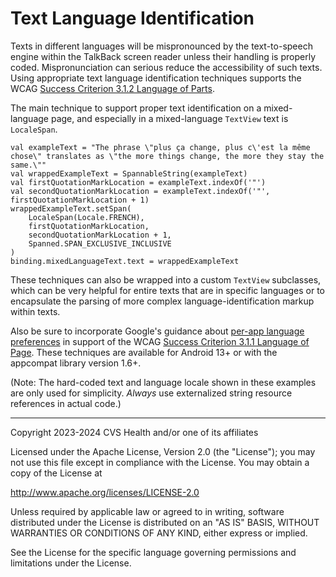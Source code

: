 # Text Language Identification
Texts in different languages will be mispronounced by the text-to-speech engine within the TalkBack screen reader unless their handling is properly coded. Mispronunciation can serious reduce the accessibility of such texts. Using appropriate text language identification techniques supports the WCAG [Success Criterion 3.1.2 Language of Parts](https://www.w3.org/TR/WCAG22/#language-of-parts).

The main technique to support proper text identification on a mixed-language page, and especially in a mixed-language `TextView` text is `LocaleSpan`.

```
val exampleText = "The phrase \"plus ça change, plus c\'est la même chose\" translates as \"the more things change, the more they stay the same.\""
val wrappedExampleText = SpannableString(exampleText)
val firstQuotationMarkLocation = exampleText.indexOf('"')
val secondQuotationMarkLocation = exampleText.indexOf('"', firstQuotationMarkLocation + 1)
wrappedExampleText.setSpan(
    LocaleSpan(Locale.FRENCH),
    firstQuotationMarkLocation,
    secondQuotationMarkLocation + 1,
    Spanned.SPAN_EXCLUSIVE_INCLUSIVE
)
binding.mixedLanguageText.text = wrappedExampleText
```

These techniques can also be wrapped into a custom `TextView` subclasses, which can be very helpful for entire texts that are in specific languages or to encapsulate the parsing of more complex language-identification markup within texts.

Also be sure to incorporate Google's guidance about [per-app language preferences](https://developer.android.com/guide/topics/resources/app-languages) in support of the WCAG [Success Criterion 3.1.1 Language of Page](https://www.w3.org/TR/WCAG22/#language-of-page). These techniques are available for Android 13+ or with the appcompat library version 1.6+.

(Note: The hard-coded text and language locale shown in these examples are only used for simplicity. _Always_ use externalized string resource references in actual code.)

----

Copyright 2023-2024 CVS Health and/or one of its affiliates
   
Licensed under the Apache License, Version 2.0 (the "License");
you may not use this file except in compliance with the License.
You may obtain a copy of the License at

http://www.apache.org/licenses/LICENSE-2.0
       
Unless required by applicable law or agreed to in writing, software
distributed under the License is distributed on an "AS IS" BASIS,
WITHOUT WARRANTIES OR CONDITIONS OF ANY KIND, either express or implied.
   
See the License for the specific language governing permissions and
limitations under the License.